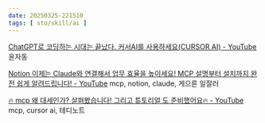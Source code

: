 ```yaml
---
date: 20250325-221510
tags: [ sto/skill/ai ]
---
```


[ChatGPT로 코딩하는 시대는 끝났다. 커서AI를 사용하세요(CURSOR AI) - YouTube](https://www.youtube.com/watch?v=gKCklJOWB6o) 윤자동

[Notion 이제는 Claude와 연결해서 업무 효율을 높이세요! MCP 설명부터 설치까지 완전 쉽게 알려드립니다! - YouTube](https://www.youtube.com/watch?v=opl0m4SVB80) mcp, notion, claude, 게으른 일잘러

[🔥 mcp 왜 대세인가? 살펴봤습니다! 그리고 튜토리얼 도 준비했어요🔥 - YouTube](https://www.youtube.com/watch?v=VKIl0TIDKQg&t=890s) mcp, cursor ai, 테디노트